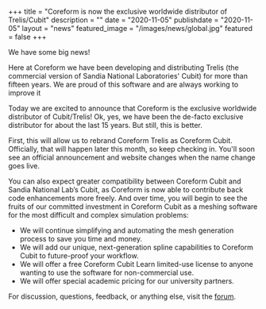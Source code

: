 +++
title = "Coreform is now the exclusive worldwide distributor of Trelis/Cubit"
description = ""
date = "2020-11-05"
publishdate = "2020-11-05"
layout = "news"
featured_image = "/images/news/global.jpg"
featured = false
+++

We have some big news!
    
Here at Coreform we have been developing and distributing Trelis (the commercial version of Sandia National Laboratories' Cubit) for more than fifteen years. We are proud of this software and are always working to improve it

 Today we are excited to announce that Coreform is the exclusive worldwide distributor of Cubit/Trelis! Ok, yes, we have been the de-facto exclusive distributor for about the last 15 years. But still, this is better.

 First, this will allow us to rebrand Coreform Trelis as Coreform Cubit. Officially, that will happen later this month, so keep checking in. You'll soon see an official announcement and website changes when the name change goes live.

 You can also expect greater compatibility between Coreform Cubit and Sandia National Lab’s Cubit, as Coreform is now able to contribute back code enhancements more freely. And over time, you will begin to see the fruits of our committed investment in Coreform Cubit as a meshing software for the most difficult and complex simulation problems:

* We will continue simplifying and automating the mesh generation process to save you time and money.
* We will add our unique, next-generation spline capabilities to Coreform Cubit to future-proof your workflow.
* We will offer a free Coreform Cubit Learn limited-use license to anyone wanting to use the software for non-commercial use.
* We will offer special academic pricing for our university partners.


 For discussion, questions, feedback, or anything else, visit the [forum](https://forum.coreform.com).
